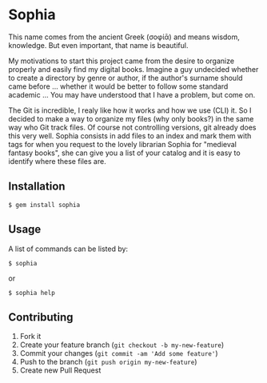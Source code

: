 # Sophia

This name comes from the ancient Greek (σοφίᾱ) and means wisdom, knowledge.
But even important, that name is beautiful.

My motivations to start this project came from the desire to organize properly
and easily find my digital books. Imagine a guy undecided whether to create a
directory by genre or author, if the author's surname should came before ...
whether it would be better to follow some standard academic ... You may have
understood that I have a problem, but come on.

The Git is incredible, I realy like how it works and how we use (CLI) it.
So I decided to make a way to organize my files (why only books?) in the same
way who Git track files. Of course not controlling versions, git already does
this very well. Sophia consists in add files to an index and mark them with tags
for when you request to the lovely librarian Sophia for "medieval fantasy
books", she can give you a list of your catalog and it is easy to identify where
these files are.

## Installation

    $ gem install sophia

## Usage

A list of commands can be listed by:

    $ sophia

or

    $ sophia help

## Contributing

1. Fork it
2. Create your feature branch (`git checkout -b my-new-feature`)
3. Commit your changes (`git commit -am 'Add some feature'`)
4. Push to the branch (`git push origin my-new-feature`)
5. Create new Pull Request